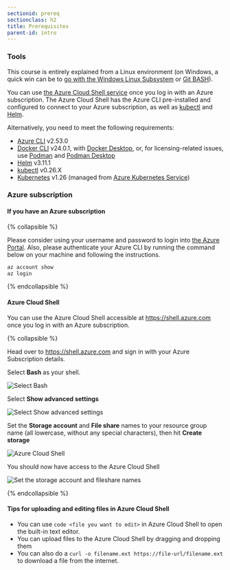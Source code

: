 ```yaml
---
sectionid: prereq
sectionclass: h2
title: Prerequisites
parent-id: intro
---
```


### Tools

This course is entirely explained from a Linux environment (on Windows, a quick win can be to [go with the Windows Linux Subsystem](https://learn.microsoft.com/en-us/windows/wsl/install) or [Git BASH](https://gitforwindows.org)).

You can use [the Azure Cloud Shell service](https://shell.azure.com) once you log in with an Azure subscription. The Azure Cloud Shell has the Azure CLI pre-installed and configured to connect to your Azure subscription, as well as [kubectl](https://github.com/kubernetes/kubectl) and [Helm](https://github.com/helm/helm).

Alternatively, you need to meet the following requirements:

- [Azure CLI](https://github.com/Azure/azure-cli) v2.53.0
- [Docker CLI](https://github.com/docker/cli) v24.0.1, with [Docker Desktop](https://www.docker.com/products/docker-desktop), or, for licensing-related issues, use [Podman](https://github.com/containers/podman) and [Podman Desktop](https://github.com/containers/podman-desktop)
- [Helm](https://github.com/helm/helm) v3.11.1
- [kubectl](https://github.com/kubernetes/kubectl) v0.26.X
- [Kubernetes](https://kubernetes.io) v1.26 (managed from [Azure Kubernetes Service](https://learn.microsoft.com/en-us/azure/aks))

### Azure subscription

#### If you have an Azure subscription

{% collapsible %}

Please consider using your username and password to login into [the Azure Portal](https://portal.azure.com). Also, please authenticate your Azure CLI by running the command below on your machine and following the instructions.

```sh
az account show
az login
```

{% endcollapsible %}

#### Azure Cloud Shell

You can use the Azure Cloud Shell accessible at <https://shell.azure.com> once you log in with an Azure subscription.

{% collapsible %}

Head over to <https://shell.azure.com> and sign in with your Azure Subscription details.

Select **Bash** as your shell.

![Select Bash](assets/cloudshell/0-bash.png)

Select **Show advanced settings**

![Select Show advanced settings](assets/cloudshell/1-mountstorage-advanced.png)

Set the **Storage account** and **File share** names to your resource group name (all lowercase, without any special characters), then hit **Create storage**

![Azure Cloud Shell](assets/cloudshell/2-storageaccount-fileshare.png)

You should now have access to the Azure Cloud Shell

![Set the storage account and fileshare names](assets/cloudshell/3-cloudshell.png)

{% endcollapsible %}

#### Tips for uploading and editing files in Azure Cloud Shell

- You can use `code <file you want to edit>` in Azure Cloud Shell to open the built-in text editor.
- You can upload files to the Azure Cloud Shell by dragging and dropping them
- You can also do a `curl -o filename.ext https://file-url/filename.ext` to download a file from the internet.
